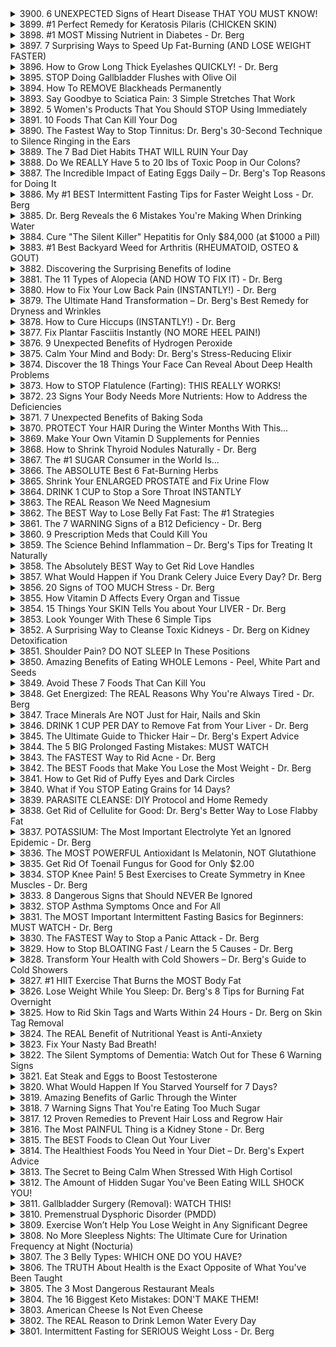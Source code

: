<details>
<summary>3900. 6 UNEXPECTED Signs of Heart Disease THAT YOU MUST KNOW!</summary><br>

<a href="https://www.youtube.com/watch?v=bzAW-SNZj8A" target="_blank">
    <img src="https://img.youtube.com/vi/bzAW-SNZj8A/maxresdefault.jpg" alt="[Youtube]" width="200">
</a>



</details>

<details>
<summary>3899. #1 Perfect Remedy for Keratosis Pilaris (CHICKEN SKIN)</summary><br>

<a href="https://www.youtube.com/watch?v=ZOIY8LfgKGI" target="_blank">
    <img src="https://img.youtube.com/vi/ZOIY8LfgKGI/maxresdefault.jpg" alt="[Youtube]" width="200">
</a>



</details>

<details>
<summary>3898. #1 MOST Missing Nutrient in Diabetes - Dr. Berg</summary><br>

<a href="https://www.youtube.com/watch?v=P-z4_d0BAPE" target="_blank">
    <img src="https://img.youtube.com/vi/P-z4_d0BAPE/maxresdefault.jpg" alt="[Youtube]" width="200">
</a>



</details>

<details>
<summary>3897. 7 Surprising Ways to Speed Up Fat-Burning (AND LOSE WEIGHT FASTER)</summary><br>

<a href="https://www.youtube.com/watch?v=yKx8GaMWX9o" target="_blank">
    <img src="https://img.youtube.com/vi/yKx8GaMWX9o/maxresdefault.jpg" alt="[Youtube]" width="200">
</a>



</details>

<details>
<summary>3896. How to Grow Long Thick Eyelashes QUICKLY! - Dr. Berg</summary><br>

<a href="https://www.youtube.com/watch?v=YhNPTRKLHXc" target="_blank">
    <img src="https://img.youtube.com/vi/YhNPTRKLHXc/maxresdefault.jpg" alt="[Youtube]" width="200">
</a>



</details>

<details>
<summary>3895. STOP Doing Gallbladder Flushes with Olive Oil</summary><br>

<a href="https://www.youtube.com/watch?v=8v9zz0f6Iz4" target="_blank">
    <img src="https://img.youtube.com/vi/8v9zz0f6Iz4/maxresdefault.jpg" alt="[Youtube]" width="200">
</a>



</details>

<details>
<summary>3894. How To REMOVE Blackheads Permanently</summary><br>

<a href="https://www.youtube.com/watch?v=LNCtw7hHTTI" target="_blank">
    <img src="https://img.youtube.com/vi/LNCtw7hHTTI/maxresdefault.jpg" alt="[Youtube]" width="200">
</a>



</details>

<details>
<summary>3893. Say Goodbye to Sciatica Pain: 3 Simple Stretches That Work</summary><br>

<a href="https://www.youtube.com/watch?v=Htiz00ktAM4" target="_blank">
    <img src="https://img.youtube.com/vi/Htiz00ktAM4/maxresdefault.jpg" alt="[Youtube]" width="200">
</a>



</details>

<details>
<summary>3892. 5 Women's Products That You Should STOP Using Immediately</summary><br>

<a href="https://www.youtube.com/watch?v=N0OLVZDKGcE" target="_blank">
    <img src="https://img.youtube.com/vi/N0OLVZDKGcE/maxresdefault.jpg" alt="[Youtube]" width="200">
</a>



</details>

<details>
<summary>3891. 10 Foods That Can Kill Your Dog</summary><br>

<a href="https://www.youtube.com/watch?v=apxk9RAEtAE" target="_blank">
    <img src="https://img.youtube.com/vi/apxk9RAEtAE/maxresdefault.jpg" alt="[Youtube]" width="200">
</a>



</details>

<details>
<summary>3890. The Fastest Way to Stop Tinnitus: Dr. Berg's 30-Second Technique to Silence Ringing in the Ears</summary><br>

<a href="https://www.youtube.com/watch?v=3MDO8KB3zjk" target="_blank">
    <img src="https://img.youtube.com/vi/3MDO8KB3zjk/maxresdefault.jpg" alt="[Youtube]" width="200">
</a>



</details>

<details>
<summary>3889. The 7 Bad Diet Habits THAT WILL RUIN Your Day</summary><br>

<a href="https://www.youtube.com/watch?v=0cQ_OSagZ1I" target="_blank">
    <img src="https://img.youtube.com/vi/0cQ_OSagZ1I/maxresdefault.jpg" alt="[Youtube]" width="200">
</a>



</details>

<details>
<summary>3888. Do We REALLY Have 5 to 20 lbs of Toxic Poop in Our Colons?</summary><br>

<a href="https://www.youtube.com/watch?v=D1PmXfvCRd4" target="_blank">
    <img src="https://img.youtube.com/vi/D1PmXfvCRd4/maxresdefault.jpg" alt="[Youtube]" width="200">
</a>



</details>

<details>
<summary>3887. The Incredible Impact of Eating Eggs Daily – Dr. Berg's Top Reasons for Doing It</summary><br>

<a href="https://www.youtube.com/watch?v=--Rx7EZyC7s" target="_blank">
    <img src="https://img.youtube.com/vi/--Rx7EZyC7s/maxresdefault.jpg" alt="[Youtube]" width="200">
</a>



</details>

<details>
<summary>3886. My #1 BEST Intermittent Fasting Tips for Faster Weight Loss - Dr. Berg</summary><br>

<a href="https://www.youtube.com/watch?v=KVmSxe5tYKg" target="_blank">
    <img src="https://img.youtube.com/vi/KVmSxe5tYKg/maxresdefault.jpg" alt="[Youtube]" width="200">
</a>



</details>

<details>
<summary>3885. Dr. Berg Reveals the 6 Mistakes You're Making When Drinking Water</summary><br>

<a href="https://www.youtube.com/watch?v=yu9xzxRXuB4" target="_blank">
    <img src="https://img.youtube.com/vi/yu9xzxRXuB4/maxresdefault.jpg" alt="[Youtube]" width="200">
</a>



</details>

<details>
<summary>3884. Cure "The Silent Killer" Hepatitis for Only $84,000 (at $1000 a Pill)</summary><br>

<a href="https://www.youtube.com/watch?v=WFhBpWySIyM" target="_blank">
    <img src="https://img.youtube.com/vi/WFhBpWySIyM/maxresdefault.jpg" alt="[Youtube]" width="200">
</a>



</details>

<details>
<summary>3883. #1 Best Backyard Weed for Arthritis (RHEUMATOID, OSTEO & GOUT)</summary><br>

<a href="https://www.youtube.com/watch?v=KMHr18e9Nb8" target="_blank">
    <img src="https://img.youtube.com/vi/KMHr18e9Nb8/maxresdefault.jpg" alt="[Youtube]" width="200">
</a>



</details>

<details>
<summary>3882. Discovering the Surprising Benefits of Iodine</summary><br>

<a href="https://www.youtube.com/watch?v=ZMaqumn5Lcc" target="_blank">
    <img src="https://img.youtube.com/vi/ZMaqumn5Lcc/maxresdefault.jpg" alt="[Youtube]" width="200">
</a>



</details>

<details>
<summary>3881. The 11 Types of Alopecia (AND HOW TO FIX IT) - Dr. Berg</summary><br>

<a href="https://www.youtube.com/watch?v=iS00UfjoMXo" target="_blank">
    <img src="https://img.youtube.com/vi/iS00UfjoMXo/maxresdefault.jpg" alt="[Youtube]" width="200">
</a>



</details>

<details>
<summary>3880. How to Fix Your Low Back Pain (INSTANTLY!) - Dr. Berg</summary><br>

<a href="https://www.youtube.com/watch?v=DgoF2Nr6S3A" target="_blank">
    <img src="https://img.youtube.com/vi/DgoF2Nr6S3A/maxresdefault.jpg" alt="[Youtube]" width="200">
</a>



</details>

<details>
<summary>3879. The Ultimate Hand Transformation – Dr. Berg's Best Remedy for Dryness and Wrinkles</summary><br>

<a href="https://www.youtube.com/watch?v=pIB3neebwSk" target="_blank">
    <img src="https://img.youtube.com/vi/pIB3neebwSk/maxresdefault.jpg" alt="[Youtube]" width="200">
</a>



</details>

<details>
<summary>3878. How to Cure Hiccups (INSTANTLY!) - Dr. Berg</summary><br>

<a href="https://www.youtube.com/watch?v=DHVAwRW10Ww" target="_blank">
    <img src="https://img.youtube.com/vi/DHVAwRW10Ww/maxresdefault.jpg" alt="[Youtube]" width="200">
</a>



</details>

<details>
<summary>3877. Fix Plantar Fasciitis Instantly (NO MORE HEEL PAIN!)</summary><br>

<a href="https://www.youtube.com/watch?v=mPMvVMayCFo" target="_blank">
    <img src="https://img.youtube.com/vi/mPMvVMayCFo/maxresdefault.jpg" alt="[Youtube]" width="200">
</a>



</details>

<details>
<summary>3876. 9 Unexpected Benefits of Hydrogen Peroxide</summary><br>

<a href="https://www.youtube.com/watch?v=YVkR8PCqlZY" target="_blank">
    <img src="https://img.youtube.com/vi/YVkR8PCqlZY/maxresdefault.jpg" alt="[Youtube]" width="200">
</a>



</details>

<details>
<summary>3875. Calm Your Mind and Body: Dr. Berg's Stress-Reducing Elixir</summary><br>

<a href="https://www.youtube.com/watch?v=j6I6kbaJPeQ" target="_blank">
    <img src="https://img.youtube.com/vi/j6I6kbaJPeQ/maxresdefault.jpg" alt="[Youtube]" width="200">
</a>



</details>

<details>
<summary>3874. Discover the 18 Things Your Face Can Reveal About Deep Health Problems</summary><br>

<a href="https://www.youtube.com/watch?v=1pTdTYpvhFk" target="_blank">
    <img src="https://img.youtube.com/vi/1pTdTYpvhFk/maxresdefault.jpg" alt="[Youtube]" width="200">
</a>



</details>

<details>
<summary>3873. How to STOP Flatulence (Farting): THIS REALLY WORKS!</summary><br>

<a href="https://www.youtube.com/watch?v=roR2cqChkcM" target="_blank">
    <img src="https://img.youtube.com/vi/roR2cqChkcM/maxresdefault.jpg" alt="[Youtube]" width="200">
</a>



</details>

<details>
<summary>3872. 23 Signs Your Body Needs More Nutrients: How to Address the Deficiencies</summary><br>

<a href="https://www.youtube.com/watch?v=UqLuyop6Xtc" target="_blank">
    <img src="https://img.youtube.com/vi/UqLuyop6Xtc/maxresdefault.jpg" alt="[Youtube]" width="200">
</a>



</details>

<details>
<summary>3871. 7 Unexpected Benefits of Baking Soda</summary><br>

<a href="https://www.youtube.com/watch?v=4BjBPEx7OaQ" target="_blank">
    <img src="https://img.youtube.com/vi/4BjBPEx7OaQ/maxresdefault.jpg" alt="[Youtube]" width="200">
</a>



</details>

<details>
<summary>3870. PROTECT Your HAIR During the Winter Months With This...</summary><br>

<a href="https://www.youtube.com/watch?v=NewR0jDwHXw" target="_blank">
    <img src="https://img.youtube.com/vi/NewR0jDwHXw/maxresdefault.jpg" alt="[Youtube]" width="200">
</a>



</details>

<details>
<summary>3869. Make Your Own Vitamin D Supplements for Pennies</summary><br>

<a href="https://www.youtube.com/watch?v=YeYR1C7NMUI" target="_blank">
    <img src="https://img.youtube.com/vi/YeYR1C7NMUI/maxresdefault.jpg" alt="[Youtube]" width="200">
</a>



</details>

<details>
<summary>3868. How to Shrink Thyroid Nodules Naturally - Dr. Berg</summary><br>

<a href="https://www.youtube.com/watch?v=8JVOmgCJIFs" target="_blank">
    <img src="https://img.youtube.com/vi/8JVOmgCJIFs/maxresdefault.jpg" alt="[Youtube]" width="200">
</a>



</details>

<details>
<summary>3867. The #1 SUGAR Consumer in the World Is...</summary><br>

<a href="https://www.youtube.com/watch?v=C-T7UQ_ZP8M" target="_blank">
    <img src="https://img.youtube.com/vi/C-T7UQ_ZP8M/maxresdefault.jpg" alt="[Youtube]" width="200">
</a>



</details>

<details>
<summary>3866. The ABSOLUTE Best 6 Fat-Burning Herbs</summary><br>

<a href="https://www.youtube.com/watch?v=rCnAdzjSm9M" target="_blank">
    <img src="https://img.youtube.com/vi/rCnAdzjSm9M/maxresdefault.jpg" alt="[Youtube]" width="200">
</a>



</details>

<details>
<summary>3865. Shrink Your ENLARGED PROSTATE and Fix Urine Flow</summary><br>

<a href="https://www.youtube.com/watch?v=YU3LO6wbZAU" target="_blank">
    <img src="https://img.youtube.com/vi/YU3LO6wbZAU/maxresdefault.jpg" alt="[Youtube]" width="200">
</a>



</details>

<details>
<summary>3864. DRINK 1 CUP to Stop a Sore Throat INSTANTLY</summary><br>

<a href="https://www.youtube.com/watch?v=3khcsSHeDVY" target="_blank">
    <img src="https://img.youtube.com/vi/3khcsSHeDVY/maxresdefault.jpg" alt="[Youtube]" width="200">
</a>



</details>

<details>
<summary>3863. The REAL Reason We Need Magnesium</summary><br>

<a href="https://www.youtube.com/watch?v=c4IGYZ1iDUU" target="_blank">
    <img src="https://img.youtube.com/vi/c4IGYZ1iDUU/maxresdefault.jpg" alt="[Youtube]" width="200">
</a>



</details>

<details>
<summary>3862. The BEST Way to Lose Belly Fat Fast: The #1 Strategies</summary><br>

<a href="https://www.youtube.com/watch?v=Eu0OokQjfgI" target="_blank">
    <img src="https://img.youtube.com/vi/Eu0OokQjfgI/maxresdefault.jpg" alt="[Youtube]" width="200">
</a>



</details>

<details>
<summary>3861. The 7 WARNING Signs of a B12 Deficiency - Dr. Berg</summary><br>

<a href="https://www.youtube.com/watch?v=ChntJVuErlg" target="_blank">
    <img src="https://img.youtube.com/vi/ChntJVuErlg/maxresdefault.jpg" alt="[Youtube]" width="200">
</a>



</details>

<details>
<summary>3860. 9 Prescription Meds that Could Kill You</summary><br>

<a href="https://www.youtube.com/watch?v=q91NwRzb2TM" target="_blank">
    <img src="https://img.youtube.com/vi/q91NwRzb2TM/maxresdefault.jpg" alt="[Youtube]" width="200">
</a>



</details>

<details>
<summary>3859. The Science Behind Inflammation – Dr. Berg's Tips for Treating It Naturally</summary><br>

<a href="https://www.youtube.com/watch?v=J9g_LAXfS24" target="_blank">
    <img src="https://img.youtube.com/vi/J9g_LAXfS24/maxresdefault.jpg" alt="[Youtube]" width="200">
</a>



</details>

<details>
<summary>3858. The Absolutely BEST Way to Get Rid Love Handles</summary><br>

<a href="https://www.youtube.com/watch?v=izF4QUF3y5o" target="_blank">
    <img src="https://img.youtube.com/vi/izF4QUF3y5o/maxresdefault.jpg" alt="[Youtube]" width="200">
</a>



</details>

<details>
<summary>3857. What Would Happen if You Drank Celery Juice Every Day? Dr. Berg</summary><br>

<a href="https://www.youtube.com/watch?v=TQ5ovHN1O40" target="_blank">
    <img src="https://img.youtube.com/vi/TQ5ovHN1O40/maxresdefault.jpg" alt="[Youtube]" width="200">
</a>



</details>

<details>
<summary>3856. 20 Signs of TOO MUCH Stress - Dr. Berg</summary><br>

<a href="https://www.youtube.com/watch?v=MfLC0qX2Bn0" target="_blank">
    <img src="https://img.youtube.com/vi/MfLC0qX2Bn0/maxresdefault.jpg" alt="[Youtube]" width="200">
</a>



</details>

<details>
<summary>3855. How Vitamin D Affects Every Organ and Tissue</summary><br>

<a href="https://www.youtube.com/watch?v=zCmW5bLcE9s" target="_blank">
    <img src="https://img.youtube.com/vi/zCmW5bLcE9s/maxresdefault.jpg" alt="[Youtube]" width="200">
</a>



</details>

<details>
<summary>3854. 15 Things Your SKIN Tells You about Your LIVER - Dr. Berg</summary><br>

<a href="https://www.youtube.com/watch?v=-e6OMbs6Wys" target="_blank">
    <img src="https://img.youtube.com/vi/-e6OMbs6Wys/maxresdefault.jpg" alt="[Youtube]" width="200">
</a>



</details>

<details>
<summary>3853. Look Younger With These 6 Simple Tips</summary><br>

<a href="https://www.youtube.com/watch?v=Ds00uZKiTHo" target="_blank">
    <img src="https://img.youtube.com/vi/Ds00uZKiTHo/maxresdefault.jpg" alt="[Youtube]" width="200">
</a>



</details>

<details>
<summary>3852. A Surprising Way to Cleanse Toxic Kidneys - Dr. Berg on Kidney Detoxification</summary><br>

<a href="https://www.youtube.com/watch?v=2dox4_7b64I" target="_blank">
    <img src="https://img.youtube.com/vi/2dox4_7b64I/maxresdefault.jpg" alt="[Youtube]" width="200">
</a>



</details>

<details>
<summary>3851. Shoulder Pain? DO NOT SLEEP In These Positions</summary><br>

<a href="https://www.youtube.com/watch?v=gnWOGQn48pY" target="_blank">
    <img src="https://img.youtube.com/vi/gnWOGQn48pY/maxresdefault.jpg" alt="[Youtube]" width="200">
</a>



</details>

<details>
<summary>3850. Amazing Benefits of Eating WHOLE Lemons - Peel, White Part and Seeds</summary><br>

<a href="https://www.youtube.com/watch?v=1Z-EOytgEhA" target="_blank">
    <img src="https://img.youtube.com/vi/1Z-EOytgEhA/maxresdefault.jpg" alt="[Youtube]" width="200">
</a>



</details>

<details>
<summary>3849. Avoid These 7 Foods That Can Kill You</summary><br>

<a href="https://www.youtube.com/watch?v=VWIM33gm-FE" target="_blank">
    <img src="https://img.youtube.com/vi/VWIM33gm-FE/maxresdefault.jpg" alt="[Youtube]" width="200">
</a>



</details>

<details>
<summary>3848. Get Energized: The REAL Reasons Why You're Always Tired - Dr. Berg</summary><br>

<a href="https://www.youtube.com/watch?v=tt6cQ2AslVM" target="_blank">
    <img src="https://img.youtube.com/vi/tt6cQ2AslVM/maxresdefault.jpg" alt="[Youtube]" width="200">
</a>



</details>

<details>
<summary>3847. Trace Minerals Are NOT Just for Hair, Nails and Skin</summary><br>

<a href="https://www.youtube.com/watch?v=2Ze4nbRWnAM" target="_blank">
    <img src="https://img.youtube.com/vi/2Ze4nbRWnAM/maxresdefault.jpg" alt="[Youtube]" width="200">
</a>



</details>

<details>
<summary>3846. DRINK 1 CUP PER DAY to Remove Fat from Your Liver - Dr. Berg</summary><br>

<a href="https://www.youtube.com/watch?v=4YcYAVAyk9E" target="_blank">
    <img src="https://img.youtube.com/vi/4YcYAVAyk9E/maxresdefault.jpg" alt="[Youtube]" width="200">
</a>



</details>

<details>
<summary>3845. The Ultimate Guide to Thicker Hair – Dr. Berg's Expert Advice</summary><br>

<a href="https://www.youtube.com/watch?v=ZDiRxz95ftc" target="_blank">
    <img src="https://img.youtube.com/vi/ZDiRxz95ftc/maxresdefault.jpg" alt="[Youtube]" width="200">
</a>



</details>

<details>
<summary>3844. The 5 BIG Prolonged Fasting Mistakes: MUST WATCH</summary><br>

<a href="https://www.youtube.com/watch?v=j9c6zkXr9U4" target="_blank">
    <img src="https://img.youtube.com/vi/j9c6zkXr9U4/maxresdefault.jpg" alt="[Youtube]" width="200">
</a>



</details>

<details>
<summary>3843. The FASTEST Way to Rid Acne - Dr. Berg</summary><br>

<a href="https://www.youtube.com/watch?v=LYCHHYFS3gA" target="_blank">
    <img src="https://img.youtube.com/vi/LYCHHYFS3gA/maxresdefault.jpg" alt="[Youtube]" width="200">
</a>



</details>

<details>
<summary>3842. The BEST Foods that Make You Lose the Most Weight - Dr. Berg</summary><br>

<a href="https://www.youtube.com/watch?v=KE7_jDm99mg" target="_blank">
    <img src="https://img.youtube.com/vi/KE7_jDm99mg/maxresdefault.jpg" alt="[Youtube]" width="200">
</a>



</details>

<details>
<summary>3841. How to Get Rid of Puffy Eyes and Dark Circles</summary><br>

<a href="https://www.youtube.com/watch?v=6W1QfYYskv4" target="_blank">
    <img src="https://img.youtube.com/vi/6W1QfYYskv4/maxresdefault.jpg" alt="[Youtube]" width="200">
</a>



</details>

<details>
<summary>3840. What if You STOP Eating Grains for 14 Days?</summary><br>

<a href="https://www.youtube.com/watch?v=FIgFTmThhYM" target="_blank">
    <img src="https://img.youtube.com/vi/FIgFTmThhYM/maxresdefault.jpg" alt="[Youtube]" width="200">
</a>



</details>

<details>
<summary>3839. PARASITE CLEANSE: DIY Protocol and Home Remedy</summary><br>

<a href="https://www.youtube.com/watch?v=Tnpy3IwZgyI" target="_blank">
    <img src="https://img.youtube.com/vi/Tnpy3IwZgyI/maxresdefault.jpg" alt="[Youtube]" width="200">
</a>



</details>

<details>
<summary>3838. Get Rid of Cellulite for Good: Dr. Berg's Better Way to Lose Flabby Fat</summary><br>

<a href="https://www.youtube.com/watch?v=0lCuHaDj5pg" target="_blank">
    <img src="https://img.youtube.com/vi/0lCuHaDj5pg/maxresdefault.jpg" alt="[Youtube]" width="200">
</a>



</details>

<details>
<summary>3837. POTASSIUM: The Most Important Electrolyte Yet an Ignored Epidemic - Dr. Berg</summary><br>

<a href="https://www.youtube.com/watch?v=1hXpb3T96PU" target="_blank">
    <img src="https://img.youtube.com/vi/1hXpb3T96PU/maxresdefault.jpg" alt="[Youtube]" width="200">
</a>



</details>

<details>
<summary>3836. The MOST POWERFUL Antioxidant Is Melatonin, NOT Glutathione</summary><br>

<a href="https://www.youtube.com/watch?v=sNklS0lzlgA" target="_blank">
    <img src="https://img.youtube.com/vi/sNklS0lzlgA/maxresdefault.jpg" alt="[Youtube]" width="200">
</a>



</details>

<details>
<summary>3835. Get Rid Of Toenail Fungus for Good for Only $2.00</summary><br>

<a href="https://www.youtube.com/watch?v=gMnFOsJoTyE" target="_blank">
    <img src="https://img.youtube.com/vi/gMnFOsJoTyE/maxresdefault.jpg" alt="[Youtube]" width="200">
</a>



</details>

<details>
<summary>3834. STOP Knee Pain! 5 Best Exercises to Create Symmetry in Knee Muscles - Dr. Berg</summary><br>

<a href="https://www.youtube.com/watch?v=1NF6XAJq7KE" target="_blank">
    <img src="https://img.youtube.com/vi/1NF6XAJq7KE/maxresdefault.jpg" alt="[Youtube]" width="200">
</a>



</details>

<details>
<summary>3833. 8 Dangerous Signs that Should NEVER Be Ignored</summary><br>

<a href="https://www.youtube.com/watch?v=LM559JDVQok" target="_blank">
    <img src="https://img.youtube.com/vi/LM559JDVQok/maxresdefault.jpg" alt="[Youtube]" width="200">
</a>



</details>

<details>
<summary>3832. STOP Asthma Symptoms Once and For All</summary><br>

<a href="https://www.youtube.com/watch?v=yYj2E3yO3gY" target="_blank">
    <img src="https://img.youtube.com/vi/yYj2E3yO3gY/maxresdefault.jpg" alt="[Youtube]" width="200">
</a>



</details>

<details>
<summary>3831. The MOST Important Intermittent Fasting Basics for Beginners: MUST WATCH - Dr. Berg</summary><br>

<a href="https://www.youtube.com/watch?v=1rfzjRoalWM" target="_blank">
    <img src="https://img.youtube.com/vi/1rfzjRoalWM/maxresdefault.jpg" alt="[Youtube]" width="200">
</a>



</details>

<details>
<summary>3830. The FASTEST Way to Stop a Panic Attack - Dr. Berg</summary><br>

<a href="https://www.youtube.com/watch?v=os_mbYhqG8Y" target="_blank">
    <img src="https://img.youtube.com/vi/os_mbYhqG8Y/maxresdefault.jpg" alt="[Youtube]" width="200">
</a>



</details>

<details>
<summary>3829. How to Stop BLOATING Fast / Learn the 5 Causes - Dr. Berg</summary><br>

<a href="https://www.youtube.com/watch?v=7EKYAgSdjhA" target="_blank">
    <img src="https://img.youtube.com/vi/7EKYAgSdjhA/maxresdefault.jpg" alt="[Youtube]" width="200">
</a>



</details>

<details>
<summary>3828. Transform Your Health with Cold Showers – Dr. Berg's Guide to Cold Showers</summary><br>

<a href="https://www.youtube.com/watch?v=-IvJ15Ug6fc" target="_blank">
    <img src="https://img.youtube.com/vi/-IvJ15Ug6fc/maxresdefault.jpg" alt="[Youtube]" width="200">
</a>



</details>

<details>
<summary>3827. #1 HIIT Exercise That Burns the MOST Body Fat</summary><br>

<a href="https://www.youtube.com/watch?v=_eB3z1mhlBw" target="_blank">
    <img src="https://img.youtube.com/vi/_eB3z1mhlBw/maxresdefault.jpg" alt="[Youtube]" width="200">
</a>



</details>

<details>
<summary>3826. Lose Weight While You Sleep: Dr. Berg's 8 Tips for Burning Fat Overnight</summary><br>

<a href="https://www.youtube.com/watch?v=Hq9cItue5tc" target="_blank">
    <img src="https://img.youtube.com/vi/Hq9cItue5tc/maxresdefault.jpg" alt="[Youtube]" width="200">
</a>



</details>

<details>
<summary>3825. How to Rid Skin Tags and Warts Within 24 Hours - Dr. Berg on Skin Tag Removal</summary><br>

<a href="https://www.youtube.com/watch?v=6PwEAQPcuVo" target="_blank">
    <img src="https://img.youtube.com/vi/6PwEAQPcuVo/maxresdefault.jpg" alt="[Youtube]" width="200">
</a>



</details>

<details>
<summary>3824. The REAL Benefit of Nutritional Yeast is Anti-Anxiety</summary><br>

<a href="https://www.youtube.com/watch?v=zOyEuQEvzrw" target="_blank">
    <img src="https://img.youtube.com/vi/zOyEuQEvzrw/maxresdefault.jpg" alt="[Youtube]" width="200">
</a>



</details>

<details>
<summary>3823. Fix Your Nasty Bad Breath!</summary><br>

<a href="https://www.youtube.com/watch?v=AolW2szNfNc" target="_blank">
    <img src="https://img.youtube.com/vi/AolW2szNfNc/maxresdefault.jpg" alt="[Youtube]" width="200">
</a>



</details>

<details>
<summary>3822. The Silent Symptoms of Dementia: Watch Out for These 6 Warning Signs</summary><br>

<a href="https://www.youtube.com/watch?v=fFF2GvkQfNU" target="_blank">
    <img src="https://img.youtube.com/vi/fFF2GvkQfNU/maxresdefault.jpg" alt="[Youtube]" width="200">
</a>



</details>

<details>
<summary>3821. Eat Steak and Eggs to Boost Testosterone</summary><br>

<a href="https://www.youtube.com/watch?v=HJlQ_jpPOJ0" target="_blank">
    <img src="https://img.youtube.com/vi/HJlQ_jpPOJ0/maxresdefault.jpg" alt="[Youtube]" width="200">
</a>



</details>

<details>
<summary>3820. What Would Happen If You Starved Yourself for 7 Days?</summary><br>

<a href="https://www.youtube.com/watch?v=WR9yqC8HQGg" target="_blank">
    <img src="https://img.youtube.com/vi/WR9yqC8HQGg/maxresdefault.jpg" alt="[Youtube]" width="200">
</a>



</details>

<details>
<summary>3819. Amazing Benefits of Garlic Through the Winter</summary><br>

<a href="https://www.youtube.com/watch?v=imO33X-SbDY" target="_blank">
    <img src="https://img.youtube.com/vi/imO33X-SbDY/maxresdefault.jpg" alt="[Youtube]" width="200">
</a>



</details>

<details>
<summary>3818. 7 Warning Signs That You're Eating Too Much Sugar</summary><br>

<a href="https://www.youtube.com/watch?v=SjZiSqKYxx8" target="_blank">
    <img src="https://img.youtube.com/vi/SjZiSqKYxx8/maxresdefault.jpg" alt="[Youtube]" width="200">
</a>



</details>

<details>
<summary>3817. 12 Proven Remedies to Prevent Hair Loss and Regrow Hair</summary><br>

<a href="https://www.youtube.com/watch?v=wrhGIgye_Z4" target="_blank">
    <img src="https://img.youtube.com/vi/wrhGIgye_Z4/maxresdefault.jpg" alt="[Youtube]" width="200">
</a>



</details>

<details>
<summary>3816. The Most PAINFUL Thing is a Kidney Stone - Dr. Berg</summary><br>

<a href="https://www.youtube.com/watch?v=gx375QamTLE" target="_blank">
    <img src="https://img.youtube.com/vi/gx375QamTLE/maxresdefault.jpg" alt="[Youtube]" width="200">
</a>



</details>

<details>
<summary>3815. The BEST Foods to Clean Out Your Liver</summary><br>

<a href="https://www.youtube.com/watch?v=xcS9x01gB18" target="_blank">
    <img src="https://img.youtube.com/vi/xcS9x01gB18/maxresdefault.jpg" alt="[Youtube]" width="200">
</a>



</details>

<details>
<summary>3814. The Healthiest Foods You Need in Your Diet – Dr. Berg's Expert Advice</summary><br>

<a href="https://www.youtube.com/watch?v=BGwb8_hbzUM" target="_blank">
    <img src="https://img.youtube.com/vi/BGwb8_hbzUM/maxresdefault.jpg" alt="[Youtube]" width="200">
</a>



</details>

<details>
<summary>3813. The Secret to Being Calm When Stressed With High Cortisol</summary><br>

<a href="https://www.youtube.com/watch?v=_tqi3ABznwc" target="_blank">
    <img src="https://img.youtube.com/vi/_tqi3ABznwc/maxresdefault.jpg" alt="[Youtube]" width="200">
</a>



</details>

<details>
<summary>3812. The Amount of Hidden Sugar You've Been Eating WILL SHOCK YOU!</summary><br>

<a href="https://www.youtube.com/watch?v=lY247YB-qg0" target="_blank">
    <img src="https://img.youtube.com/vi/lY247YB-qg0/maxresdefault.jpg" alt="[Youtube]" width="200">
</a>



</details>

<details>
<summary>3811. Gallbladder Surgery (Removal): WATCH THIS!</summary><br>

<a href="https://www.youtube.com/watch?v=CmwDBs_CvI8" target="_blank">
    <img src="https://img.youtube.com/vi/CmwDBs_CvI8/maxresdefault.jpg" alt="[Youtube]" width="200">
</a>



</details>

<details>
<summary>3810. Premenstrual Dysphoric Disorder (PMDD)</summary><br>

<a href="https://www.youtube.com/watch?v=NgU9wbRtsNA" target="_blank">
    <img src="https://img.youtube.com/vi/NgU9wbRtsNA/maxresdefault.jpg" alt="[Youtube]" width="200">
</a>



</details>

<details>
<summary>3809. Exercise Won’t Help You Lose Weight in Any Significant Degree</summary><br>

<a href="https://www.youtube.com/watch?v=StaCIgBtuOM" target="_blank">
    <img src="https://img.youtube.com/vi/StaCIgBtuOM/maxresdefault.jpg" alt="[Youtube]" width="200">
</a>



</details>

<details>
<summary>3808. No More Sleepless Nights: The Ultimate Cure for Urination Frequency at Night (Nocturia)</summary><br>

<a href="https://www.youtube.com/watch?v=Iwza7s0RbzM" target="_blank">
    <img src="https://img.youtube.com/vi/Iwza7s0RbzM/maxresdefault.jpg" alt="[Youtube]" width="200">
</a>



</details>

<details>
<summary>3807. The 3 Belly Types: WHICH ONE DO YOU HAVE?</summary><br>

<a href="https://www.youtube.com/watch?v=RspVsOLQxzI" target="_blank">
    <img src="https://img.youtube.com/vi/RspVsOLQxzI/maxresdefault.jpg" alt="[Youtube]" width="200">
</a>



</details>

<details>
<summary>3806. The TRUTH About Health is the Exact Opposite of What You've Been Taught</summary><br>

<a href="https://www.youtube.com/watch?v=DIP9kINN_ao" target="_blank">
    <img src="https://img.youtube.com/vi/DIP9kINN_ao/maxresdefault.jpg" alt="[Youtube]" width="200">
</a>



</details>

<details>
<summary>3805. The 3 Most Dangerous Restaurant Meals</summary><br>

<a href="https://www.youtube.com/watch?v=yDOQ4prN23M" target="_blank">
    <img src="https://img.youtube.com/vi/yDOQ4prN23M/maxresdefault.jpg" alt="[Youtube]" width="200">
</a>



</details>

<details>
<summary>3804. The 16 Biggest Keto Mistakes: DON'T MAKE THEM!</summary><br>

<a href="https://www.youtube.com/watch?v=xDriJqaAiPg" target="_blank">
    <img src="https://img.youtube.com/vi/xDriJqaAiPg/maxresdefault.jpg" alt="[Youtube]" width="200">
</a>



</details>

<details>
<summary>3803. American Cheese Is Not Even Cheese</summary><br>

<a href="https://www.youtube.com/watch?v=rrOdKMNQqRo" target="_blank">
    <img src="https://img.youtube.com/vi/rrOdKMNQqRo/maxresdefault.jpg" alt="[Youtube]" width="200">
</a>



</details>

<details>
<summary>3802. The REAL Reason to Drink Lemon Water Every Day</summary><br>

<a href="https://www.youtube.com/watch?v=hjkEj-WOEdg" target="_blank">
    <img src="https://img.youtube.com/vi/hjkEj-WOEdg/maxresdefault.jpg" alt="[Youtube]" width="200">
</a>



</details>

<details>
<summary>3801. Intermittent Fasting for SERIOUS Weight Loss - Dr. Berg</summary><br>

<a href="https://www.youtube.com/watch?v=xF0OJh19Ubw" target="_blank">
    <img src="https://img.youtube.com/vi/xF0OJh19Ubw/maxresdefault.jpg" alt="[Youtube]" width="200">
</a>



</details>

